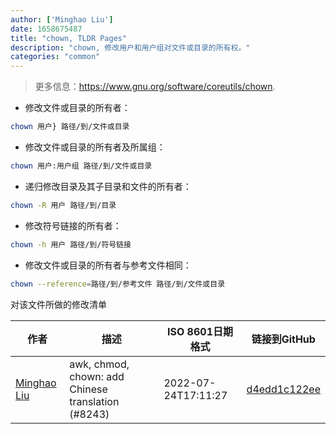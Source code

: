 ```yaml
---
author: ['Minghao Liu']
date: 1658675487
title: "chown, TLDR Pages"
description: "chown, 修改用户和用户组对文件或目录的所有权。"
categories: "common"
---
```

> 更多信息：<https://www.gnu.org/software/coreutils/chown>.

- 修改文件或目录的所有者：

```bash
chown 用户} 路径/到/文件或目录
```

- 修改文件或目录的所有者及所属组：

```bash
chown 用户:用户组 路径/到/文件或目录
```

- 递归修改目录及其子目录和文件的所有者：

```bash
chown -R 用户 路径/到/目录
```

- 修改符号链接的所有者：

```bash
chown -h 用户 路径/到/符号链接
```

- 修改文件或目录的所有者与参考文件相同：

```bash
chown --reference=路径/到/参考文件 路径/到/文件或目录
```
对该文件所做的修改清单


作者 | 描述 | ISO 8601日期格式 | 链接到GitHub
------|-----|-----|-----
[Minghao Liu](mailto:HugueLiu@users.noreply.github.com) | awk, chmod, chown: add Chinese translation (#8243) | 2022-07-24T17:11:27 | [d4edd1c122ee](https://github.com/tldr-pages/tldr/commit/d4edd1c122ee5843037ccb1cb50205bcd4ca7711)

